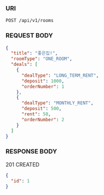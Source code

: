 ### URI
```
POST /api/v1/rooms
```
### REQUEST BODY
```json
{
  "title": "좋은집!",
  "roomType": "ONE_ROOM",
  "deals": [
    {
      "dealType": "LONG_TERM_RENT",
      "deposit": 1000,
      "orderNumber": 1
    },
    {
      "dealType": "MONTHLY_RENT",
      "deposit": 500,
      "rent": 50,
      "orderNumber": 2
    }
  ]
}
```
### RESPONSE BODY
201 CREATED
```json
{   
  "id": 1
}
```